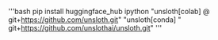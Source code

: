 '''bash
pip install huggingface_hub ipython "unsloth[colab] @ git+https://github.com/unsloth.git" "unsloth[conda] " git+https://github.com/unslothai/unsloth.git"
'''
